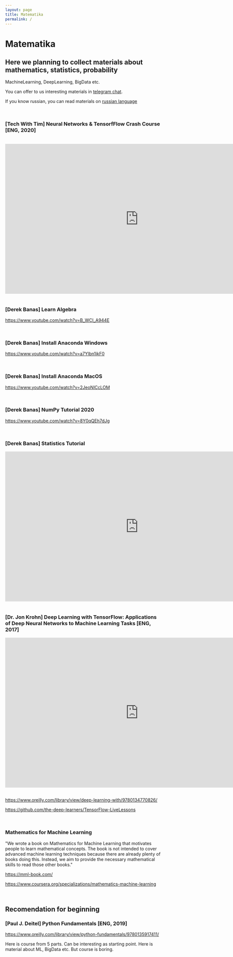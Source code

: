 ```yaml
---
layout: page
title: Matematika
permalink: /
---
```


# Matematika

## Here we planning to collect materials about mathematics, statistics, probability

MachineLearning, DeepLearning, BigData etc.

You can offer to us interesting materials in <a href="/chat/">telegram chat</a>.

If you know russian, you can read materials on <a href="//matematika.org">russian language</a>

<br/>

### [Tech With Tim] Neural Networks & TensorfFlow Crash Course [ENG, 2020]

<br/>

<div align="center">
    <iframe width="853" height="480" src="https://www.youtube.com/embed/tZt6gRlRcgk" frameborder="0" allow="accelerometer; autoplay; clipboard-write; encrypted-media; gyroscope; picture-in-picture" allowfullscreen></iframe>
</div>

<br/>

### [Derek Banas] Learn Algebra

https://www.youtube.com/watch?v=B_WCI_A944E

<br/>

### [Derek Banas] Install Anaconda Windows

https://www.youtube.com/watch?v=a7Ylbn1ikF0

<br/>

### [Derek Banas] Install Anaconda MacOS

https://www.youtube.com/watch?v=2JeoNlCcLOM

<br/>

### [Derek Banas] NumPy Tutorial 2020

https://www.youtube.com/watch?v=8Y0qQEh7dJg

<br/>

### [Derek Banas] Statistics Tutorial

<div align="center">
    <iframe width="853" height="480" src="https://www.youtube.com/embed/videoseries?list=PLGLfVvz_LVvQjNJr85J4U_lxDg8vgqvcO" frameborder="0" allow="accelerometer; autoplay; encrypted-media; gyroscope; picture-in-picture" allowfullscreen></iframe>
</div>

<br/>

### [Dr. Jon Krohn] Deep Learning with TensorFlow: Applications of Deep Neural Networks to Machine Learning Tasks [ENG, 2017]

<div align="center">
    <iframe width="853" height="480" src="https://www.youtube.com/embed/wBgW3ZtlPT8" frameborder="0" allow="accelerometer; autoplay; encrypted-media; gyroscope; picture-in-picture" allowfullscreen></iframe>
</div>

<br/>

https://www.oreilly.com/library/view/deep-learning-with/9780134770826/

https://github.com/the-deep-learners/TensorFlow-LiveLessons

<br/>

### Mathematics for Machine Learning

"We wrote a book on Mathematics for Machine Learning that motivates people to learn mathematical concepts. The book is not intended to cover advanced machine learning techniques because there are already plenty of books doing this. Instead, we aim to provide the necessary mathematical skills to read those other books."

https://mml-book.com/

https://www.coursera.org/specializations/mathematics-machine-learning

<br/>

## Recomendation for beginning

### [Paul J. Deitel] Python Fundamentals [ENG, 2019]

https://www.oreilly.com/library/view/python-fundamentals/9780135917411/

Here is course from 5 parts.
Can be interesting as starting point. Here is material about ML, BigData etc. But course is boring.
